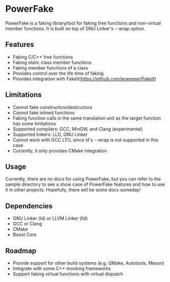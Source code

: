 PowerFake
=============
PowerFake is a faking library/tool for faking free functions and non-virtual
member functions. It is built on top of GNU Linker's --wrap option.

## Features
* Faking C/C++ free functions
* Faking static class member functions
* Faking member functions of a class
* Provides control over the life time of faking
* Provides integration with FakeIt(https://github.com/eranpeer/FakeIt)

## Limitations
* Cannot fake constructors/destructors
* Cannot fake inlined functions
* Faking function calls in the same translation unit as the target function has
some limitations
* Supported compilers: GCC, MinGW, and Clang (experimental)
* Supported linkers: LLD, GNU Linker
* Cannot work with GCC LTO, since ld's --wrap is not supported in this case
* Currently, it only provides CMake integration

## Usage
Currently, there are no docs for using PowerFake, but you can refer to the sample
directory to see a show case of PowerFake features and how to use it in other
projects. Hopefully, there will be some docs someday!

## Dependencies
* GNU Linker (ld) or LLVM Linker (lld)
* GCC or Clang
* CMake
* Boost Core

## Roadmap
* Provide support for other build systems (e.g. QMake, Autotools, Meson)
* Integrate with some C++ mocking frameworks
* Support faking virtual functions with virtual dispatch
